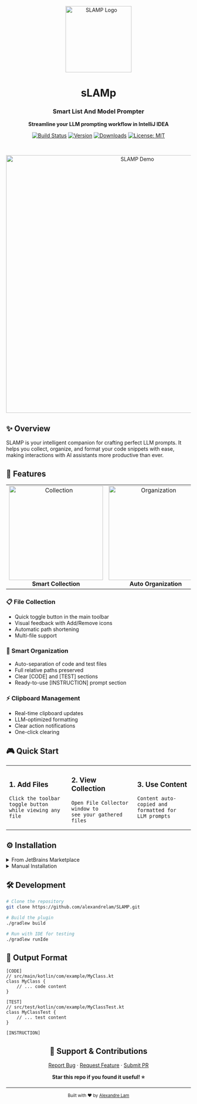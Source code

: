 <!-- Plugin description -->
<div align="center">
  <img src="https://github.com/user-attachments/assets/c8a23542-35c4-42b5-9d6f-c56eae9eb843" alt="SLAMP Logo" width="180"/>

  <h1>sLAMp</h1>
  <h3>Smart List And Model Prompter</h3>

  <p align="center">
    <strong>Streamline your LLM prompting workflow in IntelliJ IDEA</strong>
  </p>

  <p align="center">
    <a href="https://github.com/alexandrelam/SLAMP/actions"><img src="https://github.com/alexandrelam/SLAMP/workflows/Build/badge.svg" alt="Build Status"></a>
    <a href="https://plugins.jetbrains.com/plugin/MARKETPLACE_ID"><img src="https://img.shields.io/jetbrains/plugin/v/MARKETPLACE_ID.svg" alt="Version"></a>
    <a href="https://plugins.jetbrains.com/plugin/MARKETPLACE_ID"><img src="https://img.shields.io/jetbrains/plugin/d/MARKETPLACE_ID.svg" alt="Downloads"></a>
    <a href="https://opensource.org/licenses/MIT"><img src="https://img.shields.io/badge/License-MIT-yellow.svg" alt="License: MIT"></a>
  </p>

  <br/>

  <p align="center">
    <img src="screenshot-or-demo-gif-here" width="700" alt="SLAMP Demo"/>
  </p>
</div>

## ✨ Overview

SLAMP is your intelligent companion for crafting perfect LLM prompts. It helps you collect, organize, and format your code snippets with ease, making interactions with AI assistants more productive than ever.

## 🚀 Features

<div align="center">
  <table>
    <tr>
      <td align="center">
        <img width="256" src="https://github.com/user-attachments/assets/b53bbec0-bc8e-401d-84fe-220f7172c5b2" alt="Collection"><br/>
        <strong>Smart Collection</strong>
      </td>
      <td align="center">
        <img width="256" src="https://github.com/user-attachments/assets/b5fedd9b-d436-4c3c-bbae-7080073d8cbf" alt="Organization"><br/>
        <strong>Auto Organization</strong>
      </td>
      <td align="center">
        <img width="256" src="https://github.com/user-attachments/assets/be1c9359-40d3-404a-920b-af39b9d723cf" alt="Clipboard"><br/>
        <strong>Clipboard Magic</strong>
      </td>
    </tr>
  </table>
</div>

### 📋 File Collection
- Quick toggle button in the main toolbar
- Visual feedback with Add/Remove icons
- Automatic path shortening
- Multi-file support

### 🎯 Smart Organization
- Auto-separation of code and test files
- Full relative paths preserved
- Clear [CODE] and [TEST] sections
- Ready-to-use [INSTRUCTION] prompt section

### ⚡ Clipboard Management
- Real-time clipboard updates
- LLM-optimized formatting
- Clear action notifications
- One-click clearing

## 🎮 Quick Start

<table>
<tr>
<td>

### 1. Add Files
```
Click the toolbar toggle button
while viewing any file
```

</td>
<td>

### 2. View Collection
```
Open File Collector window to
see your gathered files
```

</td>
<td>

### 3. Use Content
```
Content auto-copied and
formatted for LLM prompts
```

</td>
</tr>
</table>

## ⚙️ Installation

<details>
<summary>From JetBrains Marketplace</summary>

1. Open IntelliJ IDEA
2. Navigate to: `Settings/Preferences` > `Plugins` > `Marketplace`
3. Search for "SLAMP"
4. Click `Install`

</details>

<details>
<summary>Manual Installation</summary>

1. Download the [latest release](https://github.com/alexandrelam/SLAMP/releases/latest)
2. In IntelliJ IDEA:
   - Go to `Settings/Preferences` > `Plugins`
   - Click ⚙️ > `Install plugin from disk...`
   - Select the downloaded file

</details>

## 🛠️ Development

```bash
# Clone the repository
git clone https://github.com/alexandrelam/SLAMP.git

# Build the plugin
./gradlew build

# Run with IDE for testing
./gradlew runIde
```

## 📝 Output Format

```
[CODE]
// src/main/kotlin/com/example/MyClass.kt
class MyClass {
    // ... code content
}

[TEST]
// src/test/kotlin/com/example/MyClassTest.kt
class MyClassTest {
    // ... test content
}

[INSTRUCTION]
```

<div align="center">

## 💖 Support & Contributions

<p>
  <a href="https://github.com/alexandrelam/SLAMP/issues">Report Bug</a>
  ·
  <a href="https://github.com/alexandrelam/SLAMP/issues">Request Feature</a>
  ·
  <a href="https://github.com/alexandrelam/SLAMP/pulls">Submit PR</a>
</p>

<p>
  <strong>Star this repo if you found it useful! ⭐</strong>
</p>

---

<sub>Built with ❤️ by <a href="https://github.com/alexandrelam">Alexandre Lam</a></sub>

</div>
<!-- Plugin description end -->
